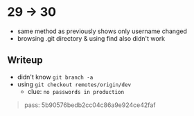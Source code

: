 # 29 -> 30

- same method as previously shows only username changed
- browsing .git directory & using find also didn't work

## Writeup

- didn't know `git branch -a`
- using `git checkout remotes/origin/dev`
    - clue: `no passwords in production`

> pass: 5b90576bedb2cc04c86a9e924ce42faf
